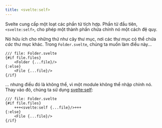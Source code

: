 ```yaml
---
title: <svelte:self>
---
```


Svelte cung cấp một loạt các phần tử tích hợp. Phần tử đầu tiên, `<svelte:self>`, cho phép một thành phần chứa chính nó một cách đệ quy.

Nó hữu ích cho những thứ như cây thư mục, nơi các thư mục có thể chứa _các_ thư mục khác. Trong `Folder.svelte`, chúng ta muốn  làm điều này...

```svelte
/// file: Folder.svelte
{#if file.files}
	<Folder {...file}/>
{:else}
	<File {...file}/>
{/if}
```

... nhưng điều đó là không thể, vì một module không thể nhập chính nó. Thay vào đó, chúng ta sử dụng <svelte:self>:

```svelte
/// file: Folder.svelte
{#if file.files}
	+++<svelte:self {...file}/>+++
{:else}
	<File {...file}/>
{/if}
```
